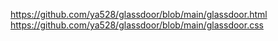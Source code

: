https://github.com/ya528/glassdoor/blob/main/glassdoor.html
https://github.com/ya528/glassdoor/blob/main/glassdoor.css
